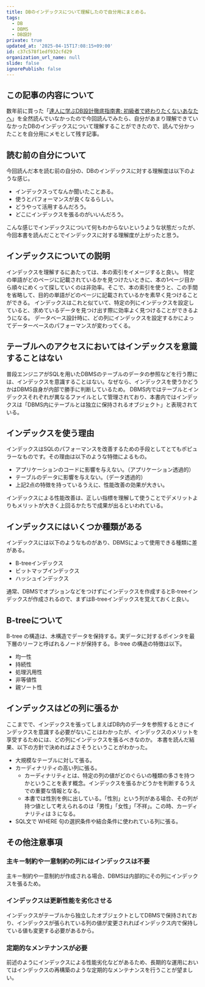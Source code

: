 ```yaml
---
title: DBのインデックスについて理解したので自分用にまとめる。
tags:
  - DB
  - DBMS
  - DB設計
private: true
updated_at: '2025-04-15T17:08:15+09:00'
id: c37c578f1edf932cfd29
organization_url_name: null
slide: false
ignorePublish: false
---
```

## この記事の内容について
数年前に買った「[達人に学ぶDB設計徹底指南書: 初級者で終わりたくないあなたへ](https://www.amazon.co.jp/%E9%81%94%E4%BA%BA%E3%81%AB%E5%AD%A6%E3%81%B6DB%E8%A8%AD%E8%A8%88-%E5%BE%B9%E5%BA%95%E6%8C%87%E5%8D%97%E6%9B%B8-%E5%88%9D%E7%B4%9A%E8%80%85%E3%81%A7%E7%B5%82%E3%82%8F%E3%82%8A%E3%81%9F%E3%81%8F%E3%81%AA%E3%81%84%E3%81%82%E3%81%AA%E3%81%9F%E3%81%B8-%E3%83%9F%E3%83%83%E3%82%AF/dp/4798124702)」を全然読んでいなかったので今回読んでみたら、自分があまり理解できていなかったDBのインデックスについて理解することができたので、読んで分かったことを自分用にメモとして残す記事。

## 読む前の自分について
今回読んだ本を読む前の自分の、DBのインデックスに対する理解度は以下のような感じ。

- インデックスってなんか聞いたことある。
- 使うとパフォーマンスが良くなるらしい。
- どうやって活用するんだろう。
- どこにインデックスを張るのがいいんだろう。

こんな感じでインデックスについて何もわからないというような状態だったが、今回本書を読んだことでインデックスに対する理解度が上がったと思う。

## インデックスについての説明
インデックスを理解するにあたっては、本の索引をイメージすると良い。
特定の単語がどのページに記載されているかを見つけたいときに、本の1ページ目から順々にめくって探していくのは非効率。そこで、本の索引を使うと、この手間を省略して、目的の単語がどのページに記載されているかを素早く見つけることができる。
インデックスはこれと似ていて、特定の列にインデックスを設定していると、求めているデータを見つけ出す際に効率よく見つけることができるようになる。
データベース設計時に、どの列にインデックスを設定するかによってデーターベースのパフォーマンスが変わってくる。

## テーブルへのアクセスにおいてはインデックスを意識することはない
普段エンジニアがSQLを用いたDBMSのテーブルのデータの参照などを行う際には、インデックスを意識することはない。なぜなら、インデックスを使うかどうかはDBMS自身が内部で勝手に判断しているため。
DBMS内ではテーブルとインデックスそれぞれが異なるファイルとして管理されており、本書内ではインデックスは「DBMS内にテーブルとは独立に保持されるオブジェクト」と表現されている。

## インデックスを使う理由
インデックスはSQLのパフォーマンスを改善するための手段としてとてもポピュラーなものです。その理由は以下のような特徴によるもの。
- アプリケーションのコードに影響を与えない。（アプリケーション透過的）
- テーブルのデータに影響を与えない。（データ透過的）
- 上記2点の特徴を持っているうえに、性能改善の効果が大きい。

インデックスによる性能改善は、正しい指標を理解して使うことでデメリットよりもメリットが大きく上回るかたちで成果が出るといわれている。

## インデックスにはいくつか種類がある
インデックスには以下のようなものがあり、DBMSによって使用できる種類に差がある。
- B-treeインデックス
- ビットマップインデックス
- ハッシュインデックス

通常、DBMSでオプションなどをつけずにインデックスを作成するとB-treeインデックスが作成されるので、まずはB-treeインデックスを覚えておくと良い。

## B-treeについて
B-tree の構造は、木構造でデータを保持する。実データに対するポインタを最下層のリーフと呼ばれるノードが保持する。
B-tree の構造の特徴は以下。
- 均一性
- 持続性
- 処理汎用性
- 非等値性
- 親ソート性

## インデックスはどの列に張るか
ここまでで、インデックスを張ってしまえばDB内のデータを参照するときにインデックスを意識する必要がないことはわかったが、インデックスのメリットを享受するためには、どの列にインデックスを張るべきなのか。
本書を読んだ結果、以下の方針で決めればよさそうということがわかった。
- 大規模なテーブルに対して張る。
- カーディナリティの高い列に張る。
  - カーディナリティとは、特定の列の値がどのぐらいの種類の多さを持つかということを表す概念。インデックスを張るかどうかを判断するうえでの重要な情報となる。
  - 本書では性別を例に出している。「性別」という列がある場合、その列が持つ値として考えられるのは「男性」「女性」「不祥」。この時、カーディナリティは 3 になる。
- SQL文で WHERE 句の選択条件や結合条件に使われている列に張る。

## その他注意事項
### 主キー制約や一意制約の列にはインデックスは不要
主キー制約や一意制約が作成される場合、DBMSは内部的にその列にインデックスを張るため。

### インデックスは更新性能を劣化させる
インデックスがテーブルから独立したオブジェクトとしてDBMSで保持されており、インデックスが張られている列の値が変更されればインデックス内で保持している値も変更する必要があるから。

### 定期的なメンテナンスが必要
前述のようにインデックスによる性能劣化などがあるため、長期的な運用においてはインデックスの再構築のような定期的なメンテナンスを行うことが望ましい。
